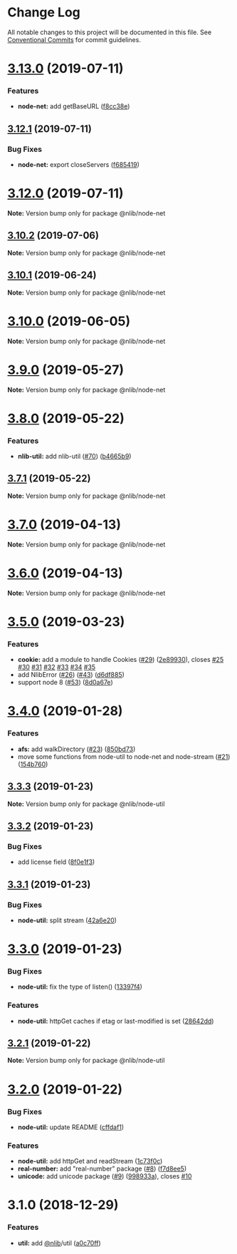 # Change Log

All notable changes to this project will be documented in this file.
See [Conventional Commits](https://conventionalcommits.org) for commit guidelines.

# [3.13.0](https://github.com/nlibjs/nlibjs/compare/v3.12.1...v3.13.0) (2019-07-11)


### Features

* **node-net:** add getBaseURL ([f8cc38e](https://github.com/nlibjs/nlibjs/commit/f8cc38e))





## [3.12.1](https://github.com/nlibjs/nlibjs/compare/v3.12.0...v3.12.1) (2019-07-11)


### Bug Fixes

* **node-net:** export closeServers ([f685419](https://github.com/nlibjs/nlibjs/commit/f685419))





# [3.12.0](https://github.com/nlibjs/nlibjs/compare/v3.11.2...v3.12.0) (2019-07-11)

**Note:** Version bump only for package @nlib/node-net





## [3.10.2](https://github.com/nlibjs/nlibjs/compare/v3.10.1...v3.10.2) (2019-07-06)

**Note:** Version bump only for package @nlib/node-net





## [3.10.1](https://github.com/nlibjs/nlibjs/compare/v3.10.0...v3.10.1) (2019-06-24)

**Note:** Version bump only for package @nlib/node-net





# [3.10.0](https://github.com/nlibjs/nlibjs/compare/v3.9.3...v3.10.0) (2019-06-05)

**Note:** Version bump only for package @nlib/node-net





# [3.9.0](https://github.com/nlibjs/nlibjs/compare/v3.8.1...v3.9.0) (2019-05-27)

**Note:** Version bump only for package @nlib/node-net





# [3.8.0](https://github.com/nlibjs/nlibjs/compare/v3.7.1...v3.8.0) (2019-05-22)


### Features

* **nlib-util:** add nlib-util ([#70](https://github.com/nlibjs/nlibjs/issues/70)) ([b4665b9](https://github.com/nlibjs/nlibjs/commit/b4665b9))





## [3.7.1](https://github.com/nlibjs/nlibjs/compare/v3.7.0...v3.7.1) (2019-05-22)

**Note:** Version bump only for package @nlib/node-net





# [3.7.0](https://github.com/nlibjs/nlibjs/compare/v3.5.0...v3.7.0) (2019-04-13)

**Note:** Version bump only for package @nlib/node-net





# [3.6.0](https://github.com/nlibjs/nlibjs/compare/v3.5.0...v3.6.0) (2019-04-13)

**Note:** Version bump only for package @nlib/node-net





# [3.5.0](https://github.com/nlibjs/nlibjs/compare/v3.4.0...v3.5.0) (2019-03-23)


### Features

* **cookie:** add a module to handle Cookies ([#29](https://github.com/nlibjs/nlibjs/issues/29)) ([2e89930](https://github.com/nlibjs/nlibjs/commit/2e89930)), closes [#25](https://github.com/nlibjs/nlibjs/issues/25) [#30](https://github.com/nlibjs/nlibjs/issues/30) [#31](https://github.com/nlibjs/nlibjs/issues/31) [#32](https://github.com/nlibjs/nlibjs/issues/32) [#33](https://github.com/nlibjs/nlibjs/issues/33) [#34](https://github.com/nlibjs/nlibjs/issues/34) [#35](https://github.com/nlibjs/nlibjs/issues/35)
* add NlibError ([#26](https://github.com/nlibjs/nlibjs/issues/26)) ([#43](https://github.com/nlibjs/nlibjs/issues/43)) ([d6df885](https://github.com/nlibjs/nlibjs/commit/d6df885))
* support node 8 ([#53](https://github.com/nlibjs/nlibjs/issues/53)) ([8d0a67e](https://github.com/nlibjs/nlibjs/commit/8d0a67e))





# [3.4.0](https://github.com/nlibjs/nlibjs/compare/v3.3.3...v3.4.0) (2019-01-28)


### Features

* **afs:** add walkDirectory ([#23](https://github.com/nlibjs/nlibjs/issues/23)) ([850bd73](https://github.com/nlibjs/nlibjs/commit/850bd73))
* move some functions from node-util to node-net and node-stream ([#21](https://github.com/nlibjs/nlibjs/issues/21)) ([154b760](https://github.com/nlibjs/nlibjs/commit/154b760))





## [3.3.3](https://github.com/nlibjs/nlibjs/compare/v3.3.2...v3.3.3) (2019-01-23)

**Note:** Version bump only for package @nlib/node-util





## [3.3.2](https://github.com/nlibjs/nlibjs/compare/v3.3.1...v3.3.2) (2019-01-23)


### Bug Fixes

* add license field ([8f0e1f3](https://github.com/nlibjs/nlibjs/commit/8f0e1f3))





## [3.3.1](https://github.com/nlibjs/nlibjs/compare/v3.3.0...v3.3.1) (2019-01-23)


### Bug Fixes

* **node-util:** split stream ([42a6e20](https://github.com/nlibjs/nlibjs/commit/42a6e20))





# [3.3.0](https://github.com/nlibjs/nlibjs/compare/v3.2.1...v3.3.0) (2019-01-23)


### Bug Fixes

* **node-util:** fix the type of listen() ([13397f4](https://github.com/nlibjs/nlibjs/commit/13397f4))


### Features

* **node-util:** httpGet caches if etag or last-modified is set ([28642dd](https://github.com/nlibjs/nlibjs/commit/28642dd))





## [3.2.1](https://github.com/nlibjs/nlibjs/compare/v3.2.0...v3.2.1) (2019-01-22)

**Note:** Version bump only for package @nlib/node-util





# [3.2.0](https://github.com/nlibjs/nlibjs/compare/v3.1.0...v3.2.0) (2019-01-22)


### Bug Fixes

* **node-util:** update README ([cffdaf1](https://github.com/nlibjs/nlibjs/commit/cffdaf1))


### Features

* **node-util:** add httpGet and readStream ([1c73f0c](https://github.com/nlibjs/nlibjs/commit/1c73f0c))
* **real-number:** add "real-number" package ([#8](https://github.com/nlibjs/nlibjs/issues/8)) ([f7d8ee5](https://github.com/nlibjs/nlibjs/commit/f7d8ee5))
* **unicode:** add unicode package ([#9](https://github.com/nlibjs/nlibjs/issues/9)) ([998933a](https://github.com/nlibjs/nlibjs/commit/998933a)), closes [#10](https://github.com/nlibjs/nlibjs/issues/10)





# 3.1.0 (2018-12-29)


### Features

* **util:** add [@nlib](https://github.com/nlib)/util ([a0c70ff](https://github.com/nlibjs/nlibjs/commit/a0c70ff))

